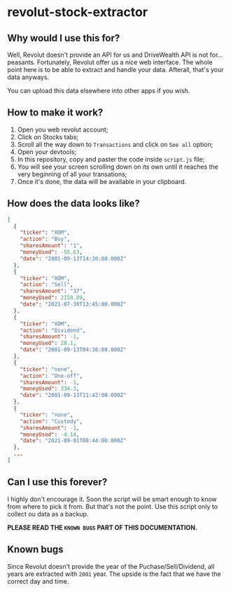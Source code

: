 # revolut-stock-extractor

## Why would I use this for?

Well, Revolut doesn't provide an API for us and DriveWealth API is not for... peasants. Fortunately, Revolut offer us a nice web interface.
The whole point here is to be able to extract and handle your data. Afterall, that's your data anyways.

You can upload this data elsewhere into other apps if you wish.

## How to make it work?

1. Open you web revolut account;
2. Click on Stocks tabs;
3. Scroll all the way down to `Transactions` and click on `See all` option;
4. Open your devtools;
5. In this repository, copy and paster the code inside `script.js` file;
6. You will see your screen scrolling down on its own until it reaches the very beginning of all your transations;
7. Once it's done, the data will be available in your clipboard.

## How does the data looks like?

```json
[
  {
    "ticker": "XOM",
    "action": "Buy",
    "sharesAmount": "1",
    "moneyUsed": -55.63,
    "date": "2001-09-13T14:30:00.000Z"
  },
  {
    "ticker": "XOM",
    "action": "Sell",
    "sharesAmount": "37",
    "moneyUsed": 2150.09,
    "date": "2021-07-30T13:45:00.000Z"
  },
  {
    "ticker": "XOM",
    "action": "Dividend",
    "sharesAmount": -1,
    "moneyUsed": 28.1,
    "date": "2001-09-13T04:36:00.000Z"
  },
  {
    "ticker": "none",
    "action": "One-off",
    "sharesAmount": -1,
    "moneyUsed": 334.3,
    "date": "2001-09-13T11:42:00.000Z"
  },
  {
    "ticker": "none",
    "action": "Custody",
    "sharesAmount": -1,
    "moneyUsed": -4.14,
    "date": "2021-09-01T08:44:00.000Z"
  },
  ...
]
```

## Can I use this forever?

I highly don't encourage it. Soon the script will be smart enough to know from where to pick it from. But that's not the point.
Use this script only to collect ou data as a backup. 

**PLEASE READ THE `KNOWN BUGS` PART OF THIS DOCUMENTATION.**

## Known bugs

Since Revolut doesn't provide the year of the Puchase/Sell/Dividend, all years are extracted with `2001` year. The upside is the fact that we have the correct day and time.
